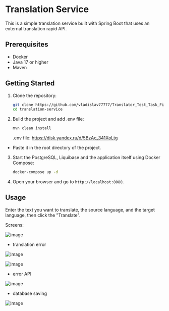 # Translation Service

This is a simple translation service built with Spring Boot that uses an external translation rapid API.

## Prerequisites

- Docker
- Java 17 or higher
- Maven

## Getting Started

1. Clone the repository:

    ```bash
    git clone https://github.com/vladislav77777/Translator_Test_Task_Fintech
    cd translation-service
    ```
    
2. Build the project and add .env file:

    ```bash
    mvn clean install
    ```

    .env file: https://disk.yandex.ru/d/5BzAc_341XoLtg
   
- Paste it in the root directory of the project.

3. Start the PostgreSQL, Liquibase and the application itself using Docker Compose:

    ```bash
    docker-compose up -d
    ```
4. Open your browser and go to `http://localhost:8080`.

## Usage

Enter the text you want to translate, the source language, and the target language, then click the "Translate".

Screens:


![image](https://github.com/user-attachments/assets/39d72bad-a4fd-4731-8220-e7eae157f5a7)

- translation error
  
![image](https://github.com/user-attachments/assets/538d7d98-b510-4db7-90a2-96d2c143dfdf)

![image](https://github.com/user-attachments/assets/a4af0c95-c59d-4623-8ec4-b90e5d436433)

- error API

![image](https://github.com/user-attachments/assets/be8ed6d5-01ac-42c8-9eb8-1bbbcea67edf)


- database saving

![image](https://github.com/user-attachments/assets/68072696-6d2b-4ede-a184-0a15d185fa51)
